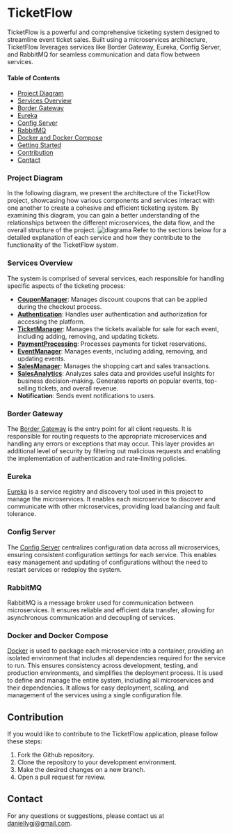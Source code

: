 # TicketFlow

TicketFlow is a powerful and comprehensive ticketing system designed to streamline event ticket sales. Built using a microservices architecture, TicketFlow leverages services like Border Gateway, Eureka, Config Server, and RabbitMQ for seamless communication and data flow between services.

#### Table of Contents
* [Project Diagram](#Project-Diagram)
* [Services Overview](#Services-Overview)
* [Border Gateway](#Border-Gateway)
* [Eureka](#Eureka)
* [Config Server](#Config-Server)
* [RabbitMQ](#RabbitMQ)
* [Docker and Docker Compose](#Docker-and-Docker-Compose)
* [Getting Started](#Getting-Started)
* [Contribution](#Contribution)
* [Contact](#Contact)

### Project Diagram
In the following diagram, we present the architecture of the TicketFlow project, showcasing how various components and services interact with one another to create a cohesive and efficient ticketing system. By examining this diagram, you can gain a better understanding of the relationships between the different microservices, the data flow, and the overall structure of the project.
![diagrama](https://github.com/TicketFlow/.github/blob/main/utils/diagrama.png)
Refer to the sections below for a detailed explanation of each service and how they contribute to the functionality of the TicketFlow system.

### Services Overview
The system is comprised of several services, each responsible for handling specific aspects of the ticketing process:
* **[CouponManager](https://github.com/TicketFlow/CouponManager)**: Manages discount coupons that can be applied during the checkout process.
* **[Authentication](https://github.com/TicketFlow/Authentication)**: Handles user authentication and authorization for accessing the platform.
* **[TicketManager](https://github.com/TicketFlow/TicketManager)**: Manages the tickets available for sale for each event, including adding, removing, and updating tickets.
* **[PaymentProcessing](https://github.com/TicketFlow/PaymentProcessing)**: Processes payments for ticket reservations.
* **[EventManager](https://github.com/TicketFlow/EventManager)**: Manages events, including adding, removing, and updating events.
* **[SalesManager](https://github.com/TicketFlow/SalesManager)**: Manages the shopping cart and sales transactions.
* **[SalesAnalytics](https://github.com/TicketFlow/SalesAnalytics)**: Analyzes sales data and provides useful insights for business decision-making. Generates reports on popular events, top-selling tickets, and overall revenue.
* **Notification**: Sends event notifications to users.

### Border Gateway
The [Border Gateway](https://github.com/TicketFlow/BorderGateway) is the entry point for all client requests. It is responsible for routing requests to the appropriate microservices and handling any errors or exceptions that may occur. This layer provides an additional level of security by filtering out malicious requests and enabling the implementation of authentication and rate-limiting policies.

### Eureka
[Eureka](https://github.com/TicketFlow/Discovery) is a service registry and discovery tool used in this project to manage the microservices. It enables each microservice to discover and communicate with other microservices, providing load balancing and fault tolerance.

### Config Server
The [Config Server](https://github.com/TicketFlow/Configuration) centralizes configuration data across all microservices, ensuring consistent configuration settings for each service. This enables easy management and updating of configurations without the need to restart services or redeploy the system.

### RabbitMQ
RabbitMQ is a message broker used for communication between microservices. It ensures reliable and efficient data transfer, allowing for asynchronous communication and decoupling of services.

### Docker and Docker Compose
[Docker](https://github.com/TicketFlow/docker-compose-configs) is used to package each microservice into a container, providing an isolated environment that includes all dependencies required for the service to run. This ensures consistency across development, testing, and production environments, and simplifies the deployment process.
It is used to define and manage the entire system, including all microservices and their dependencies. It allows for easy deployment, scaling, and management of the services using a single configuration file.

## Contribution
If you would like to contribute to the TicketFlow application, please follow these steps:

1. Fork the Github repository.
2. Clone the repository to your development environment.
3. Make the desired changes on a new branch.
4. Open a pull request for review.

## Contact
For any questions or suggestions, please contact us at daniellygj@gmail.com.
